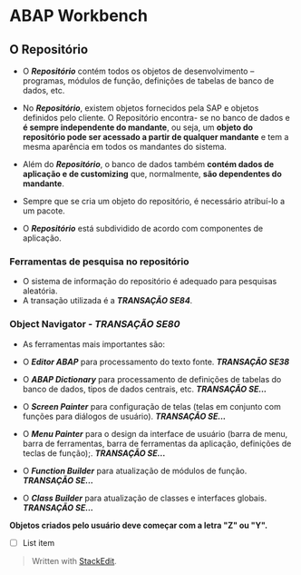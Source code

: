 # ABAP Workbench

## O Repositório

- O ___Repositório___ contém todos os objetos de desenvolvimento – programas, módulos de função, definições de tabelas de banco de dados, etc. 

- No ___Repositório___, existem objetos fornecidos pela SAP e objetos definidos pelo cliente. O Repositório encontra- se no banco de dados e **é sempre independente do mandante**, ou seja, um **objeto do repositório pode ser acessado a partir de qualquer mandante** e tem a mesma aparência em todos os mandantes do sistema.

- Além do ___Repositório___, o banco de dados também **contém dados de aplicação e de customizing** que, normalmente, **são dependentes do mandante**.

- Sempre que se cria um objeto do repositório, é necessário atribuí-lo a um pacote.

- O ___Repositório___ está subdividido de acordo com componentes de aplicação.

### Ferramentas de pesquisa no repositório
- O sistema de informação do repositório é adequado para pesquisas aleatória.
-  A transação utilizada é a ***TRANSAÇÃO SE84***.

### Object Navigator - ***TRANSAÇÃO SE80***

- As ferramentas mais importantes são:

- O ***Editor ABAP*** para processamento do texto fonte. ***TRANSAÇÃO SE38***

- O ***ABAP Dictionary*** para processamento de definições de tabelas do banco de dados, tipos de dados centrais, etc. ***TRANSAÇÃO SE...***

- O ***Screen Painter*** para configuração de telas (telas em conjunto com funções para diálogos de usuário). ***TRANSAÇÃO SE...***

- O ***Menu Painter*** para o design da interface de usuário (barra de menu, barra de ferramentas, barra de ferramentas da aplicação, definições de teclas de função);. ***TRANSAÇÃO SE...***
    
- O ***Function Builder*** para atualização de módulos de função. ***TRANSAÇÃO SE...***

- O ***Class Builder*** para atualização de classes e interfaces globais. ***TRANSAÇÃO SE...***



**Objetos criados pelo usuário deve começar com a letra "Z" ou "Y".**


 - [ ] List item

> Written with [StackEdit](https://stackedit.io/).
<!--stackedit_data:
eyJoaXN0b3J5IjpbMTUyODMyMDI5MSwxMTgwMDA1Nzg5LDExOD
AwMDU3ODksMTExNTI1MTQ5MCwtMTA0MTY0NDU5NSwxNzAxNDI5
NDMsLTE0Njg5NDEyNTEsMTY5MDExOTkxNSwtNDM2OTQ2MzkyLC
0xNjI4NjcyNDQwLC0xODA2NDM1NDYzXX0=
-->